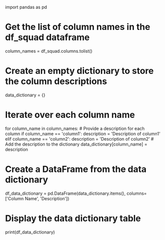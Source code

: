import pandas as pd

# Get the list of column names in the df_squad dataframe
column_names = df_squad.columns.tolist()

# Create an empty dictionary to store the column descriptions
data_dictionary = {}

# Iterate over each column name
for column_name in column_names:
    # Provide a description for each column
    if column_name == 'column1':
        description = 'Description of column1'
    elif column_name == 'column2':
        description = 'Description of column2'
    # Add the description to the dictionary
    data_dictionary[column_name] = description

# Create a DataFrame from the data dictionary
df_data_dictionary = pd.DataFrame(data_dictionary.items(), columns=['Column Name', 'Description'])

# Display the data dictionary table
print(df_data_dictionary)


